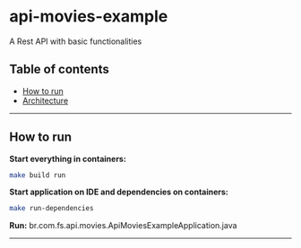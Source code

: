 # api-movies-example

A Rest API with basic functionalities

## Table of contents

- [How to run](#how-to-run)
- [Architecture](doc/architecture.md)

---

## How to run

**Start everything in containers:**

```sh
make build run
```

**Start application on IDE and dependencies on containers:**

```sh
make run-dependencies
```

**Run:** br.com.fs.api.movies.ApiMoviesExampleApplication.java

---
